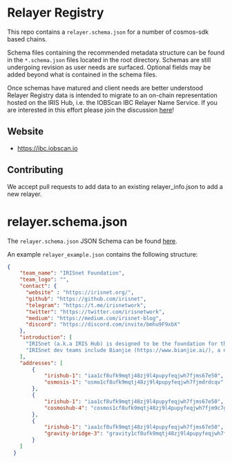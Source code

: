 # Relayer Registry

This repo contains a `relayer.schema.json` for a number of cosmos-sdk based chains. 

Schema files containing the recommended metadata structure can be found in the `*.schema.json` files located in the root directory. Schemas are still undergoing revision as user needs are surfaced. Optional fields may be added beyond what is contained in the schema files.

Once schemas have matured and client needs are better understood Relayer Registry data is intended to migrate to an on-chain representation hosted on the IRIS Hub, i.e. the IOBScan IBC Relayer Name Service. If you are interested in this effort please join the discussion [here](https://discord.com/invite/bmhu9F9xbX)!

## Website
- https://ibc.iobscan.io

## Contributing

We accept pull requests to add data to an existing relayer_info.json to add a new relayer.

# relayer.schema.json

The `relayer.schema.json` JSON Schema can be found [here](/relayers/relayer.schema.json).

An example `relayer_example.json` contains the following structure:

```json
{
    "team_name": "IRISnet Foundation",
    "team_logo": "",
    "contact": {
      "website" : "https://irisnet.org/",
      "github": "https://github.com/irisnet",
      "telegram": "https://t.me/irisnetwork",
      "twitter": "https://twitter.com/irisnetwork",
      "medium": "https://medium.com/irisnet-blog",
      "discord": "https://discord.com/invite/bmhu9F9xbX"
    },
    "introduction": [
      "IRISnet (a.k.a IRIS Hub) is designed to be the foundation for the next generation distributed applications. Built with Cosmos-SDK, IRIS Hub enables cross-chain interoperability through a unified service model, while providing a variety of modules to support DeFi applications.",
      "IRISnet dev teams include Bianjie (https://www.bianjie.ai/), a national award-winning blockchain technology team based in Shanghai, and Tendermint (https://tendermint.com/), the world-famous team that created the Tendermint consensus engine and the Cosmos project."
    ],
    "addresses": [
        {
            "irishub-1": "iaa1cf8ufk9mqtj48zj9l4pupyfeqjwh7fjms67e50",
            "osmosis-1": "osmo1cf8ufk9mqtj48zj9l4pupyfeqjwh7fjmdrdcqv"
        },
        {
            "irishub-1": "iaa1cf8ufk9mqtj48zj9l4pupyfeqjwh7fjms67e50",
            "cosmoshub-4": "cosmos1cf8ufk9mqtj48zj9l4pupyfeqjwh7fjm9c7gk7"
        },
        {
            "irishub-1": "iaa1cf8ufk9mqtj48zj9l4pupyfeqjwh7fjms67e50",
            "gravity-bridge-3": "gravity1cf8ufk9mqtj48zj9l4pupyfeqjwh7fjmpgvsnk"
        }
    ]
  }
```

